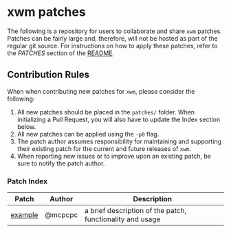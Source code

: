# xwm patches

The following is a repository for users to collaborate and share `xwm` patches. Patches can be fairly large and, therefore, will not be hosted as part of the regular git source.  For instructions on how to apply these patches, refer to the *PATCHES* section of the [README](https://raw.githubusercontent.com/mcpcpc/xwm/main/README).

## Contribution Rules

When when contributing new patches for `xwm`, please consider the following:

1.   All new patches should be placed in the `patches/` folder. When initializing a Pull Request, you will also have to update the Index section below.
2.   All new patches can be applied using the `-p0` flag.
3.   The patch author assumes responsibility for maintaining and supporting their existing patch for the current and future releases of `xwm`.
4.   When reporting new issues or to improve upon an existing patch, be sure to notify the patch author.

### Patch Index

| Patch | Author | Description |
|-|-|-|
| [example](patches/example.patch) | @mcpcpc | a brief description of the patch, functionality and usage |
